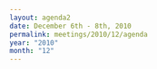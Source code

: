 ```yaml
---
layout: agenda2
date: December 6th - 8th, 2010
permalink: meetings/2010/12/agenda
year: "2010"
month: "12"
---
```


